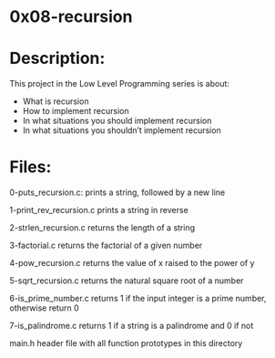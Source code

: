 # 0x08-recursion

# Description: 
This project in the Low Level Programming series is about:
* What is recursion
* How to implement recursion
* In what situations you should implement recursion
* In what situations you shouldn’t implement recursion

# Files:
0-puts_recursion.c:
prints a string, followed by a new line

1-print_rev_recursion.c
prints a string in reverse

2-strlen_recursion.c
returns the length of a string

3-factorial.c
returns the factorial of a given number

4-pow_recursion.c
returns the value of x raised to the power of y

5-sqrt_recursion.c
returns the natural square root of a number

6-is_prime_number.c
returns 1 if the input integer is a prime number, otherwise return 0

7-is_palindrome.c
returns 1 if a string is a palindrome and 0 if not

main.h
header file with all function prototypes in this directory

